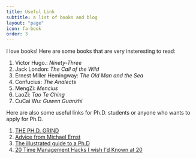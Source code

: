 ```yaml
---
title: Useful Link
subtitle: a list of books and blog
layout: "page"
icon: fa-book
order: 3
---
```


I love books! Here are some books that are very insteresting to read:

1. Victor Hugo.: *Ninety-Three*
2. Jack London: *The Call of the Wild*
3. Ernest Miller Hemingway: *The Old Man and the Sea*
4. Confucius: *The Analects*
5. MengZi: *Mencius*
6. LaoZi: *Tao Te Ching*
7. CuCai Wu: *Guwen Guanzhi*

Here are also some useful links for Ph.D. students or anyone who wants to apply for Ph.D.
1. [THE PH.D. GRIND](http://www.pgbovine.net/PhD-memoir/pguo-PhD-grind.pdf)
2. [Advice from Michael Ernst](https://homes.cs.washington.edu/~mernst/advice/)
3. [The illustrated guide to a Ph.D](http://matt.might.net/articles/phd-school-in-pictures/)
4. [20 Time Management Hacks I wish I'd Known at 20](https://www.slideshare.net/egarbugli/26-time-management-hacks-i-wish-id-known-at-20?utm_source=slideshow&utm_medium=ssemail&utm_campaign=weekly_digest)
